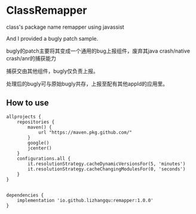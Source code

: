 # ClassRemapper
class's package name remapper using javassist


And I provided a bugly patch sample.

bugly的patch主要将其变成一个通用的bug上报组件，废弃其java crash/native crash/anr的捕获能力

捕获交由其他组件，bugly仅负责上报。

处理后的bugly可与原始bugly共存，上报至配有其他appId的应用里。


## How to use

```
allprojects {
    repositories {
        maven() {
            url "https://maven.pkg.github.com/"
        }
        google()
        jcenter()
    }
    configurations.all {
        it.resolutionStrategy.cacheDynamicVersionsFor(5, 'minutes')
        it.resolutionStrategy.cacheChangingModulesFor(0, 'seconds')
    }
}


dependencies {
    implementation 'io.github.lizhangqu:remapper:1.0.0'
}
```